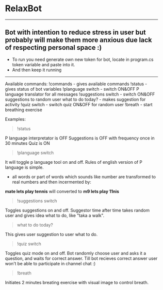 # RelaxBot
---
Bot with intention to reduce stress in user but probably will make them more anxious due lack of respecting personal space :)
---
- To run you need generate own new token for bot, locate in program.cs token variable and paste into it.
- And then keep it running 
---
 Available commands: 
 !commands - gives available commands
 !status - gives status of bot variables 
 !planguage switch - switch ON&OFF P language translator for all messages 
 !suggestions switch - switch ON&OFF suggestions to random user 
 what to do today? - makes suggestion for activity 
 !quiz switch - switch quiz ON&OFF for random user 
 !breath - start breathing exercise 
 
 Examples:
 
> !status 
 
P language interpretator is OFF
Suggestions is OFF with frequency once in 30 minutes
Quiz is ON 

> !planguage switch

It will toggle p language tool on and off.
Rules of english version of P language is simple.
- all words or part of words which sounds like number are transformed to real numbers and then incermented by:

__mate lets play tennis__ will converted to __m9 lets play 11nis__

> !suggestions switch

Toggles suggestions on and off.
Suggestor time after time takes random user and gives idea what to do, like "taka a walk".

> what to do today?

This gives user suggestion to user what to do.

> !quiz switch

Toggles quiz mode on and off. 
Bot randomly choose user and asks it a question, and waits for correct answer. 
Till bot recieves correct answer user won't be able to participate in channel chat :)

> !breath

Initiates 2 minutes breating exercise with visual image to control breath.
